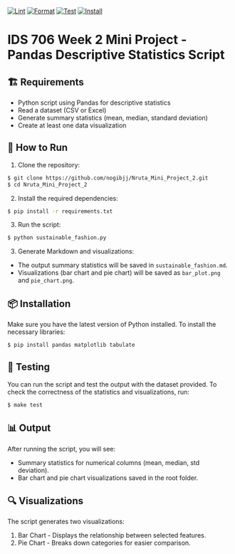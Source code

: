 [![Lint](https://github.com/nogibjj/Nruta_Mini_Project_2/actions/workflows/lint.yml/badge.svg)](https://github.com/nogibjj/Nruta_Mini_Project_2/actions/workflows/lint.yml)
[![Format](https://github.com/nogibjj/Nruta_Mini_Project_2/actions/workflows/format.yml/badge.svg)](https://github.com/nogibjj/Nruta_Mini_Project_2/actions/workflows/format.yml)
[![Test](https://github.com/nogibjj/Nruta_Mini_Project_2/actions/workflows/test.yml/badge.svg)](https://github.com/nogibjj/Nruta_Mini_Project_2/actions/workflows/test.yml)
[![Install](https://github.com/nogibjj/Nruta_Mini_Project_2/actions/workflows/install.yml/badge.svg)](https://github.com/nogibjj/Nruta_Mini_Project_2/actions/workflows/install.yml)

# IDS 706 Week 2 Mini Project - Pandas Descriptive Statistics Script

## 🏗️ Requirements
- Python script using Pandas for descriptive statistics
- Read a dataset (CSV or Excel)
- Generate summary statistics (mean, median, standard deviation)
- Create at least one data visualization

## 🚀 How to Run
1. Clone the repository:

```bash
$ git clone https://github.com/nogibjj/Nruta_Mini_Project_2.git
$ cd Nruta_Mini_Project_2
```

2. Install the required dependencies:

```bash
$ pip install -r requirements.txt
```

3. Run the script:

```bash
$ python sustainable_fashion.py
```

3. Generate Markdown and visualizations:

- The output summary statistics will be saved in `sustainable_fashion.md`.
- Visualizations (bar chart and pie chart) will be saved as `bar_plot.png` and `pie_chart.png`.

## 📦 Installation
Make sure you have the latest version of Python installed. To install the necessary libraries:

```bash
$ pip install pandas matplotlib tabulate
```

## 🧪 Testing
You can run the script and test the output with the dataset provided. To check the correctness of the statistics and visualizations, run:

```bash
$ make test
```

## 📊 Output
After running the script, you will see:

- Summary statistics for numerical columns (mean, median, std deviation).
- Bar chart and pie chart visualizations saved in the root folder.

## 🔍 Visualizations
The script generates two visualizations:

1. Bar Chart - Displays the relationship between selected features.
2. Pie Chart - Breaks down categories for easier comparison.